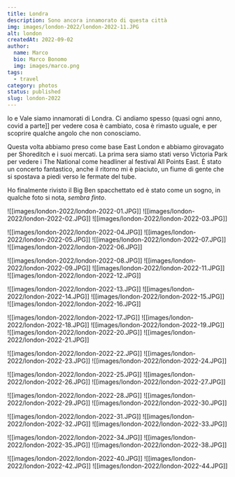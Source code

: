 ```yaml
---
title: Londra
description: Sono ancora innamorato di questa città
img: images/london-2022/london-2022-11.JPG
alt: london
createdAt: 2022-09-02
author:
  name: Marco
  bio: Marco Bonomo
  img: images/marco.png
tags:
  - travel
category: photos
status: published
slug: london-2022
---
```


Io e Vale siamo innamorati di Londra. Ci andiamo spesso (quasi ogni anno, covid a parte]] per vedere cosa è cambiato, cosa è rimasto uguale, e per scoprire qualche angolo che non conosciamo.

Questa volta abbiamo preso come base East London e abbiamo girovagato per Shoreditch e i suoi mercati. La prima sera siamo stati verso Victoria Park per vedere i The National come headliner al festival All Points East. È stato un concerto fantastico, anche il ritorno mi è piaciuto, un fiume di gente che si spostava a piedi verso le fermate del tube.

Ho finalmente rivisto il Big Ben spacchettato ed è stato come un sogno, in qualche foto si nota, *sembra finto*.


![[images/london-2022/london-2022-01.JPG]]
![[images/london-2022/london-2022-02.JPG]]
![[images/london-2022/london-2022-03.JPG]]


![[images/london-2022/london-2022-04.JPG]]
![[images/london-2022/london-2022-05.JPG]]
![[images/london-2022/london-2022-07.JPG]]
![[images/london-2022/london-2022-06.JPG]]


![[images/london-2022/london-2022-08.JPG]]
![[images/london-2022/london-2022-09.JPG]]
![[images/london-2022/london-2022-11.JPG]]
![[images/london-2022/london-2022-12.JPG]]


![[images/london-2022/london-2022-13.JPG]]
![[images/london-2022/london-2022-14.JPG]]
![[images/london-2022/london-2022-15.JPG]]
![[images/london-2022/london-2022-16.JPG]]


![[images/london-2022/london-2022-17.JPG]]
![[images/london-2022/london-2022-18.JPG]]
![[images/london-2022/london-2022-19.JPG]]
![[images/london-2022/london-2022-20.JPG]]
![[images/london-2022/london-2022-21.JPG]]


![[images/london-2022/london-2022-22.JPG]]
![[images/london-2022/london-2022-23.JPG]]
![[images/london-2022/london-2022-24.JPG]]


![[images/london-2022/london-2022-25.JPG]]
![[images/london-2022/london-2022-26.JPG]]
![[images/london-2022/london-2022-27.JPG]]


![[images/london-2022/london-2022-28.JPG]]
![[images/london-2022/london-2022-29.JPG]]
![[images/london-2022/london-2022-30.JPG]]


![[images/london-2022/london-2022-31.JPG]]
![[images/london-2022/london-2022-32.JPG]]
![[images/london-2022/london-2022-33.JPG]]


![[images/london-2022/london-2022-34.JPG]]
![[images/london-2022/london-2022-35.JPG]]
![[images/london-2022/london-2022-38.JPG]]


![[images/london-2022/london-2022-40.JPG]]
![[images/london-2022/london-2022-42.JPG]]
![[images/london-2022/london-2022-44.JPG]]


<recipe name="Reggie's Portra" :values='{
  "SourceFile": "DSCF8972.JPG",
  "FilmMode": "Classic Chrome",
  "DynamicRangeSetting": "Auto",
  "GrainEffect": "Weak",
  "WhiteBalance": "Auto",
  "WhiteBalanceFineTune": "Red +40, Blue -80",
  "HighlightTone": "-1 (medium soft]]",
  "ShadowTone": "-2 (soft]]",
  "Saturation": "+2 (high]]",
  "Sharpness": "Soft",
  "NoiseReduction": "-4 (weakest]]"
}'
/>
